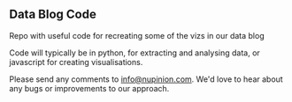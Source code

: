 
## Data Blog Code

Repo with useful code for recreating some of the vizs in our data blog

Code will typically be in python, for extracting and analysing data, or javascript for creating visualisations.

Please send any comments to info@nupinion.com. We'd love to hear about any bugs or improvements to our approach.
